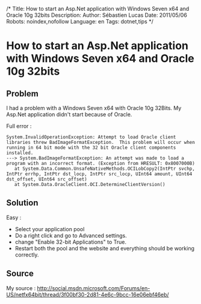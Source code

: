 /*
Title: How to start an Asp.Net application with Windows Seven x64 and Oracle 10g 32bits
Description: 
Author: Sébastien Lucas
Date: 2011/05/06
Robots: noindex,nofollow
Language: en
Tags: dotnet,tips
*/
# How to start an Asp.Net application with Windows Seven x64 and Oracle 10g 32bits

## Problem
I had a problem with a Windows Seven x64 with Oracle 10g 32Bits. My Asp.Net application didn't start because of Oracle.

Full error :

```
System.InvalidOperationException: Attempt to load Oracle client libraries threw BadImageFormatException.  This problem will occur when running in 64 bit mode with the 32 bit Oracle client components installed. 
---> System.BadImageFormatException: An attempt was made to load a program with an incorrect format. (Exception from HRESULT: 0x8007000B)
   at System.Data.Common.UnsafeNativeMethods.OCILobCopy2(IntPtr svchp, IntPtr errhp, IntPtr dst_locp, IntPtr src_locp, UInt64 amount, UInt64 dst_offset, UInt64 src_offset)
   at System.Data.OracleClient.OCI.DetermineClientVersion()
```

## Solution

Easy :
*	Select your application pool
*	Do a right click and go to Advanced settings.
*	change "Enable 32-bit Applications" to True.
*	Restart both the pool and the website and everything should be working correctly.

## Source

My source : http://social.msdn.microsoft.com/Forums/en-US/netfx64bit/thread/3f00bf30-2d81-4e6c-9bcc-16e06ebf46eb/





